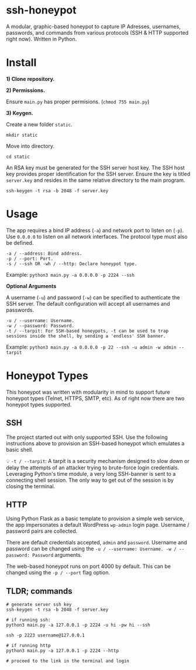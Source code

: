 # ssh-honeypot

A modular, graphic-based honeypot to capture IP Adresses, usernames, passwords, and commands from various protocols (SSH & HTTP supported right now). Written in Python.

# Install

**1) Clone repository.**

**2) Permissions.**

Ensure `main.py` has proper permisions. (`chmod 755 main.py`)

**3) Keygen.**

Create a new folder `static`. 

`mkdir static`

Move into directory.

`cd static`

An RSA key must be generated for the SSH server host key. The SSH host key provides proper identification for the SSH server. Ensure the key is titled `server.key` and resides in the same relative directory to the main program.

`ssh-keygen -t rsa -b 2048 -f server.key`

# Usage

The app requires a bind IP address (`-a`) and network port to listen on (`-p`). Use `0.0.0.0` to listen on all network interfaces. The protocol type must also be defined.

```
-a / --address: Bind address.
-p / --port: Port.
-s / --ssh OR -wh / --http: Declare honeypot type.
```

Example: `python3 main.py -a 0.0.0.0 -p 2224 --ssh`

**Optional Arguments**

A username (`-u`) and password (`-w`) can be specified to authenticate the SSH server. The default configuration will accept all usernames and passwords.

```
-u / --username: Username.
-w / --password: Password.
-t / --tarpit: For SSH-based honeypots, -t can be used to trap sessions inside the shell, by sending a 'endless' SSH banner.
```

Example: `python3 main.py -a 0.0.0.0 -p 22 --ssh -u admin -w admin --tarpit`

# Honeypot Types
This honeypot was written with modularity in mind to support future honeypot types (Telnet, HTTPS, SMTP, etc). As of right now there are two honeypot types supported.

## SSH
The project started out with only supported SSH. Use the following instructions above to provision an SSH-based honeypot which emulates a basic shell.

💡 `-t / --tarpit`: A tarpit is a security mechanism designed to slow down or delay the attempts of an attacker trying to brute-force login credentials. Leveraging Python's time module, a very long SSH-banner is sent to a connecting shell session. The only way to get out of the session is by closing the terminal. 

## HTTP
Using Python Flask as a basic template to provision a simple web service, the app impersonates a default WordPress `wp-admin` login page. Username / password pairs are collected.

There are default credentials accepted, `admin` and `password`. Username and password can be changed using the `-u / --username: Username.
-w / --password: Password` arguments.

The web-based honeypot runs on port 4000 by default. This can be changed using the `-p / --port` flag option.

## TLDR; commands

```
# generate server ssh key
ssh-keygen -t rsa -b 2048 -f server.key

# if running ssh:
python3 main.py -a 127.0.0.1 -p 2224 -u hi -pw hi --ssh

ssh -p 2223 username@127.0.0.1

# if running http
python3 main.py -a 127.0.0.1 -p 2224 --http

# proceed to the link in the terminal and login
```